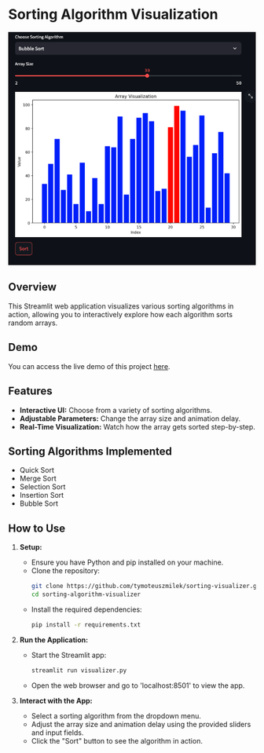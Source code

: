 # Sorting Algorithm Visualization 
![Sorting Algorithm Visualization](screenshots/sortingVisualization.png)

## Overview
This Streamlit web application visualizes various sorting algorithms in action, allowing you to interactively explore how each algorithm sorts random arrays.

## Demo

You can access the live demo of this project [here]().

## Features
- **Interactive UI:** Choose from a variety of sorting algorithms.
- **Adjustable Parameters:** Change the array size and animation delay.
- **Real-Time Visualization:** Watch how the array gets sorted step-by-step.

## Sorting Algorithms Implemented
- Quick Sort
- Merge Sort
- Selection Sort
- Insertion Sort
- Bubble Sort

## How to Use
1. **Setup:**
    - Ensure you have Python and pip installed on your machine.
    - Clone the repository:
      ```bash
      git clone https://github.com/tymoteuszmilek/sorting-visualizer.git
      cd sorting-algorithm-visualizer
      ```
    - Install the required dependencies:
      ```bash
      pip install -r requirements.txt
      ```

2. **Run the Application:**
    - Start the Streamlit app:
      ```bash
      streamlit run visualizer.py
      ```
    - Open the web browser and go to 'localhost:8501' to view the app.

3. **Interact with the App:**
    - Select a sorting algorithm from the dropdown menu.
    - Adjust the array size and animation delay using the provided sliders and input fields.
    - Click the "Sort" button to see the algorithm in action.
